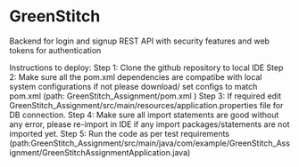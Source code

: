 # GreenStitch
Backend for login and signup REST API with security features and web tokens for authentication

Instructions to deploy:
Step 1: Clone the github repository to local IDE
Step 2: Make sure all the pom.xml dependencies are compatibe with local system configurations if not please download/ set configs to match pom.xml (path: GreenStitch_Assignment/pom.xml )
Step 3: If required edit GreenStitch_Assignment/src/main/resources/application.properties file for DB connection.
Step 4: Make sure all import statements are good without any error, please re-import in IDE if any import packages/statements are not imported yet.
Step 5: Run the code as per test requirements (path:GreenStitch_Assignment/src/main/java/com/example/GreenStitch_Assignment/GreenStitchAssignmentApplication.java)
